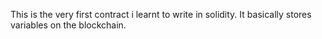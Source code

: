 This is the very first contract i learnt to write in solidity.
It basically stores variables on the blockchain.
